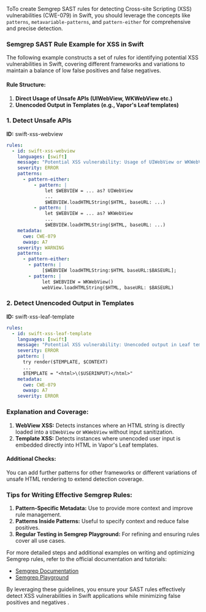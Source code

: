 ToTo create Semgrep SAST rules for detecting Cross-site Scripting (XSS) vulnerabilities (CWE-079) in Swift, you should leverage the concepts like `patterns`, `metavariable-patterns`, and `pattern-either` for comprehensive and precise detection.

### Semgrep SAST Rule Example for XSS in Swift

The following example constructs a set of rules for identifying potential XSS vulnerabilities in Swift, covering different frameworks and variations to maintain a balance of low false positives and false negatives.

#### Rule Structure:

1. **Direct Usage of Unsafe APIs (UIWebView, WKWebView etc.)**
2. **Unencoded Output in Templates (e.g., Vapor's Leaf templates)**

### 1. Detect Unsafe APIs

**ID:** swift-xss-webview

```yaml
rules:
  - id: swift-xss-webview
    languages: [swift]
    message: "Potential XSS vulnerability: Usage of UIWebView or WKWebView without proper input sanitization"
    severity: ERROR
    patterns:
      - pattern-either:
          - pattern: |
              let $WEBVIEW = ... as? UIWebView
              ...
              $WEBVIEW.loadHTMLString($HTML, baseURL: ...)
          - pattern: |
              let $WEBVIEW = ... as? WKWebView
              ...
              $WEBVIEW.loadHTMLString($HTML, baseURL: ...)
    metadata:
      cwe: CWE-079
      owasp: A7
    severity: WARNING
    patterns:
      - pattern-either:
        - pattern: |
             [$WEBVIEW loadHTMLString:$HTML baseURL:$BASEURL];
        - pattern: |
             let $WEBVIEW = WKWebView()
             webView.loadHTMLString($HTML, baseURL: $BASEURL)    
```

### 2. Detect Unencoded Output in Templates

**ID:** swift-xss-leaf-template

```yaml
rules:
  - id: swift-xss-leaf-template
    languages: [swift]
    message: "Potential XSS vulnerability: Unencoded output in Leaf template"
    severity: ERROR
    pattern: |
      try render($TEMPLATE, $CONTEXT)
      ...
      $TEMPLATE = "<html>\($USERINPUT)</html>"
    metadata:
      cwe: CWE-079
      owasp: A7
    severity: ERROR    
```

### Explanation and Coverage:

1. **WebView XSS:** Detects instances where an HTML string is directly loaded into a `UIWebView` or `WKWebView` without input sanitization.
2. **Template XSS:** Detects instances where unencoded user input is embedded directly into HTML in Vapor's Leaf templates.

#### Additional Checks:

You can add further patterns for other frameworks or different variations of unsafe HTML rendering to extend detection coverage.

### Tips for Writing Effective Semgrep Rules:

1. **Pattern-Specific Metadata:** Use to provide more context and improve rule management.
2. **Patterns Inside Patterns:** Useful to specify context and reduce false positives.
3. **Regular Testing in Semgrep Playground:** For refining and ensuring rules cover all use cases.

For more detailed steps and additional examples on writing and optimizing Semgrep rules, refer to the official documentation and tutorials:
- [Semgrep Documentation](https://semgrep.dev/docs/writing-rules/)
- [Semgrep Playground](https://semgrep.dev/playground)

By leveraging these guidelines, you ensure your SAST rules effectively detect XSS vulnerabilities in Swift applications while minimizing false positives and negatives   .